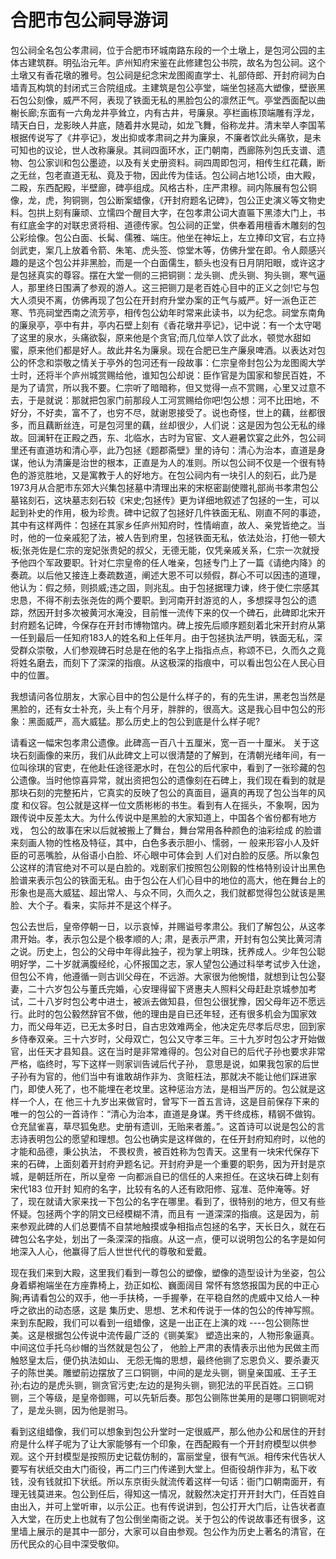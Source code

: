 # 合肥市包公祠导游词  
包公祠全名包公孝肃祠，位于合肥市环城南路东段的一个土墩上，是包河公园的主体古建筑群。明弘治元年。庐州知府宋鉴在此修建包公书院，故名为包公祠。这个土墩又有香花墩的雅号。包公祠是纪念宋龙图阁直学士、礼部侍郎、开封府祠为白墙青瓦构筑的封闭式三合院组成。主建筑是包公亭堂，端坐包拯高大塑像，壁嵌黑石包公刻像，威严不阿，表现了铁面无私的黑脸包公的凛然正气。亭堂西面配以曲榭长廊;东面有一六角龙井亭耸立，内有古井，号廉泉。亭栏画栋顶端雕有浮龙，晴天白日，龙影映人井底，随着井水晃动，如龙飞舞，俗称龙井。清末举人李国苇根据传说写了《井亭记》，发出抑或孝肃祠之井为廉泉，不廉者饮此头痛欤，是未可知也的议论，世人改称廉泉。其祠四面环水，正门朝南，西廊陈列包氏支谱、遗物、包公家训和包公墨迹，以及有关史册资料。祠四周即包河，相传生红花藕，断之无丝，包老直道无私、竟及于物，因此传为佳话。包公祠占地1公顷，由大殿，二殿，东西配殿，半壁廊，碑亭组成。风格古朴，庄严肃穆。祠内陈展有包公铜像，龙，虎，狗铜铡，包公断案蜡像，《开封府题名记碑》，包公正史演义等文物史料。包拱上刻有廉顽、立懦四个醒目大字，在包孝肃公词大直匾下黑漆大门上，书有红底金字的对联忠贤将相、道德传家。包公祠的正堂，供奉着用檀香木雕刻的包公彩绘像。包公白面、长髯、儒雅、端庄。他坐在神坛上，左立捧印文官，右立持剑武吏，案几上放着令箭、朱笔、虎头签、惊堂木等，仿佛升堂在即。令人颇感兴趣的是这个包公并非黑脸，而是一个白面儒生，额头也没有日月阴阳眼，或许这才是包拯真实的尊容。摆在大堂一侧的三把铜铡：龙头铡、虎头铡、狗头铡，寒气逼人，那里终日围满了参观的游人。这三把铡刀是老百姓心目中的正义之剑!它与包大人须臾不离，仿佛再现了包公在开封府升堂办案的正气与威严。好一派色正芒寒、节亮祠堂西南之流芳亭，相传包公幼年时常来此读书，以为纪念。祠堂东南角的廉泉亭，亭中有井，亭内石壁上刻有《香花墩井亭记》，记中说：有一个太守喝了这里的泉水，头痛欲裂，原来他是个贪官;而几位举人饮了此水，顿觉水甜如蜜，原来他们都是好人。故此井名为廉泉。现在合肥已生产廉泉啤酒。以表达对包公的怀念和崇敬之情关于亭外的包河还有一段故事：仁宗皇帝封包公为龙图阁大学士时，还将半个庐州城赏赐给他，谁知包公却说：臣作官是为国家和黎民百姓，不是为了请赏，所以我不要。仁宗听了暗暗称，但又觉得一点不赏赐，心里又过意不去，于是就说：那就把包家门前那段人工河赏赐给你吧!包公想：河不比田地，不好分，不好卖，富不了，也穷不尽，就谢恩接受了。说也奇怪，世上的藕，丝都很多，而且藕断丝连，可是包河里的藕，丝却很少，人们说：这是因为包公无私的缘故。回澜轩在正殿之西，东、北临水，古时为官宦、文人避暑饮宴之此外，包公祠里还有直道坊和清心亭，此乃包拯《题郡斋壁》里的诗句：清心为治本，直道是身谋，他认为清廉是治世的根本，正直是为人的准则。所以包公祠不仅是一个很有特色的游览胜地，又是寓教于人的好地方。在包公祠内有一块引人的刻石，此乃是1973月从合肥市东郊大兴集包拯墓中清理出来的宋枢密副使赠礼部尚书孝肃包公墓铭刻石，这块墓志刻石较《宋史;包拯传》更为详细地叙述了包拯的一生，可以起到补史的作用，极为珍贵。碑中记叙了包拯好几件铁面无私、刚直不阿的事迹，其中有这样两件：包拯在其家乡任庐州知府时，性情峭直，故人、亲党皆绝之。当时，他的一位亲戚犯了法，被人告到府里，包拯铁面无私，依法处治，打他一顿大板;张尧佐是仁宗的宠妃张贵妃的叔父，无德无能，仅凭亲戚关系，仁宗一次就授予他四个军政要职。针对仁宗皇帝的任人唯亲，包拯专门上了一篇《请绝内降》的奏疏。以后他又接连上奏疏数道，阐述大恩不可以频假，群心不可以因违的道理，他认为：假之频，则损威;违之固，则兆乱。由于包拯据理力谏，终于使仁宗感其忠恳，不得不削去张尧佐的两个要职。到河南开封游览的人，多想探寻包公的遗踪，然因开封多次被黄河水淹没，目前惟一流传下来的仅一个碑石，此碑即北宋开封府题名记碑，今保存在开封市博物馆内。碑上按先后顺序题刻着北宋开封府从第一任到最后一任知府183人的姓名和上任年月。由于包拯执法严明，铁面无私，深受群众崇敬，人们参观碑石时总是在他的名字上指指点点，称颂不已，久而久之竟将姓名磨去，而刻下了深深的指痕。从这极深的指痕中，可以看出包公在人民心目中的位置。  

我想请问各位朋友，大家心目中的包公是什么样子的，有的先生讲，黑老包当然是黑脸的，还有女士补充，头上有个月牙，胖胖的，很高大。这是我心目中包公的形象：黑面威严，高大威猛。那么历史上的包公到底是什么样子呢?  

请看这一幅宋包孝肃公遗像。此碑高一百八十五厘米，宽一百一十厘米。 关于这块石刻画像的来历，我们从此碑文上可以很清楚的了解到，在清朝光绪年间，有一位叫徐琪的官吏，在他赴任途径淝水时，在包公的后代家中，看到了一张珍藏的包公遗像。当时他惊喜异常，就出资把包公的遗像刻在石碑上，我们现在看到的就是那块石刻的完整拓片，它真实的反映了包公的真面目，逼真的再现了包公当年的风度 和仪容。包公就是这样一位文质彬彬的书生。看到有人在摇头，不象啊，因为跟传说中反差太大。为什么传说中是黑脸的大家知道上，中国各个省份都有地方戏， 包公的故事在宋以后就被搬上了舞台，舞台常用各种颜色的油彩绘成 的脸谱来刻画人物的性格及特征，其中，白色多表示胆小、懦弱，一 般来形容小人及奸臣的可恶嘴脸，从俗语小白脸、坏心眼中可体会到 人们对白脸的反感。所以象包公这样的清官绝对不可以是白脸的。戏剧家们按照包公刚毅的性格特别设计出黑色脸谱来表示包公的铁面无私。由于包公在人们心目中的地位的高大，他在舞台上的形象也是高大威猛、超出常人、与众不同，久而久之，我们就都觉得包公就该是黑脸、大个子。看来，实际并不是这个样子。  

包公去世后，皇帝停朝一日，以示哀悼，并赐谥号孝肃公。我们了解包公，从这孝肃开始。孝，表示包公是个极孝顺的人; 肃，是表示严肃，开封有包公笑比黄河清之说。历史上，包公的父母中年得此独子，视为掌上明珠，抚养成人。少年包公聪明好学，二十岁就满腹经纶，心怀报国之志，家人望包公通过科举考试步入仕途，但包公不肯，他遵循一则古训父母在，不远游。大家很为他惋惜，就想到让包公娶妻，二十六岁包公与董氏完婚，心安理得留下贤惠夫人照料父母赶赴京城参加考试，二十八岁时包公考中进士，被派去做知县，但包公很犹豫，因父母年迈不愿远行。此时的包公毅然辞官不做，他的理由是自已还年轻，还有很多机会为国家效力，而父母年迈，已无太多时日，自古忠效难两全，他决定先尽孝后尽忠，回到家乡侍奉双亲。三十六岁时，父母双亡，包公又守孝三年。三十九岁时包公才开始做官，出任天才县知县。这在当时是非常难得的。包公对自已的后代子孙也要求非常严格，临终时，写下这样一则家训告诫后代子孙， 意思是说，如果我包家的后世子孙有为官的，他们当中有谁敢胡作非为、贪赃枉法，那就决不能让他们踩进家门，即使人死了，也不能埋在老坟里。这种惩治方法，是相当严厉的。包公就是这样一个人，在 他三十九岁出来做官时，曾写下一首五言诗，这是目前保存下来的唯一的包公的一首诗作：“清心为治本，直道是身谋。秀干终成栋，精钢不做钩。仓充鼠雀喜，草尽狐兔悲。史册有遗训，无贻来者羞。”。这首诗可以说是包公的言志诗表明包公的愿望和理想。包公也确实是这样做的，在任开封府知府时，以他的才能和品德，秉公执法， 不畏权贵，被百姓称为包青天。这里有一块宋代保存下来的石碑，上面刻着开封府尹题名记。开封府尹是一个重要的职务，因为开封是京城，是朝廷所在，所以皇帝 一向都派自已的信任的人来担任。在这块石碑上刻有宋代183 位开封 知府的名字，比较有名的人还有欧阳修、寇准、范仲淹等。好了，现在就请大家来找一下包公的名字在哪里。看到了，很特别的地方，但又有些怀疑。包拯两个字的阴文已经模糊不清，而且有 一道深深的指痕。这是因为，前来参观此碑的人们总要情不自禁地触摸或争相指点包拯的名字，天长日久，就在石碑包公名字处，划出了一条深深的指痕。从这一点，便可以说明包公的名字是如何地深入人心，他赢得了后人世世代代的尊敬和爱戴。  

现在我们来到大殿，这里我们看到一尊包公的塑像，塑像的造型设计为坐姿，包公身着蟒袍端坐在方座靠椅上，劲正如松、巍面阔目 常怀有悠悠报国为民的中正心胸;再请看包公的双手，他一手扶椅，一手握拳，在平稳自然的虎威中又给人一种呼之欲出的动态感，这是 集历史、思想、艺术和传说于一体的包公的传神写照。来到东配殿，我们可以看到一组蜡像，这是一出正在上演的戏 ----包公铡陈世美。这是根据包公传说中流传最广泛的《铡美案》 塑造出来的，人物形象逼真。中间这位手托乌纱帽的当然就是包公了， 他脸上严肃的表情表示出他为民做主而触怒皇太后，便仍执法如山、 无怨无悔的思想，最终他铡了忘恩负义、要杀妻灭子的陈世美。雕塑前边摆放了三口铜铡，中间的是龙头铡，铡皇亲国戚、王子王孙;右边的是虎头铡，铡贪官污吏;左边的是狗头铡，铡犯法的平民百姓。三口铜铡，三个等级，是皇帝御赐，可以先斩后奏。那包公铡陈世美用的是哪口铜铡呢对了，是龙头铡，因为他是驸马。  

看到这组蜡像，我们可以想象到包公升堂时一定很威严，那么他办公和居住的开封府是什么样子呢为了让大家能够有一个印象，在西配殿有一个开封府模型以供参观。这个开封模型是按照历史记载仿制的，富丽堂皇，很有气派。相传宋代告状人要写有状纸交由大门衙役，再二门三门传递到大堂上。但衙役胡作非为，私下收钱，没有钱就扣下状纸。所以东京街头就流传着这样一句话：衙门口朝南面开，有理无钱莫进来。包公到任后，得知这一情况，就毅然决定打开开封大门，任百姓自由出入，并可上堂听审，以示公正。也有传说讲到，包公打开大门后，让告状者直入大堂，在历史上也就有了包公倒坐南衙之说。关于包公的传说故事还有很多，这里墙上展示的是其中一部分，大家可以自由参观。包公作为历史上著名的清官，在历代民众的心目中深受敬仰。  

